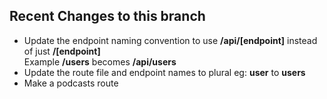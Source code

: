 ## Recent Changes to this branch

- Update the endpoint naming convention to use **/api/\[endpoint\]** instead of just **/\[endpoint\]**   
Example **/users** becomes **/api/users**
- Update the route file and endpoint names to plural eg: **user** to **users**
- Make a podcasts route